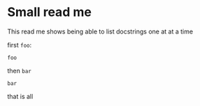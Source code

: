 # Small read me

This read me shows being able to list docstrings one at at a time


first `foo`:

```@docs
foo
```

then `bar`

```@docs
bar
```

that is all